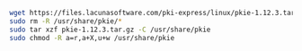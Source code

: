 ﻿```sh
wget https://files.lacunasoftware.com/pki-express/linux/pkie-1.12.3.tar.gz
sudo rm -R /usr/share/pkie/*
sudo tar xzf pkie-1.12.3.tar.gz -C /usr/share/pkie
sudo chmod -R a=r,a+X,u+w /usr/share/pkie
```
